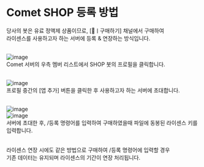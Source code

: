 # Comet SHOP 등록 방법

당사의 봇은 유료 정액제 상품이므로, [🛒ㅣ구매하기] 채널에서 구매하여<br>
라이센스를 사용하고자 하는 서버에 등록 & 연장하는 방식입니다.<br><br>

![image](https://github.com/user-attachments/assets/435f43af-17cf-4643-b5b4-91793f607090)<br>
Comet 서버의 우측 멤버 리스트에서 SHOP 봇의 프로필을 클릭합니다.<br><br>

![image](https://github.com/user-attachments/assets/bda59e4a-552a-4248-af56-8ba6f69f02a5)<br>
프로필 중간의 [앱 추가] 버튼을 클릭한 후 사용하고자 하는 서버에 초대합니다.<br><br>

![image](https://github.com/user-attachments/assets/0add6501-c812-4f30-a0cf-ff8ef6bf3af8)<br>
![image](https://github.com/user-attachments/assets/ba57ca59-4e96-4491-82a8-b38ecb0373e4)<br>
서버에 초대한 후, /등록 명령어를 입력하여 구매하였을때 파일에 동봉된 라이센스 키를 입력합니다.<br><br>

라이센스 연장 시에도 같은 방법으로 구매하여 /등록 명령어에 입력할 경우 <br>
기존 데이터는 유지되며 라이센스의 기간이 연장 처리됩니다. 
